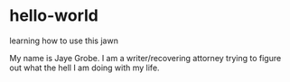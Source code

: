 # hello-world
learning how to use this jawn

My name is Jaye Grobe. 
I am a writer/recovering attorney trying to figure out what the hell I am doing with my life. 
